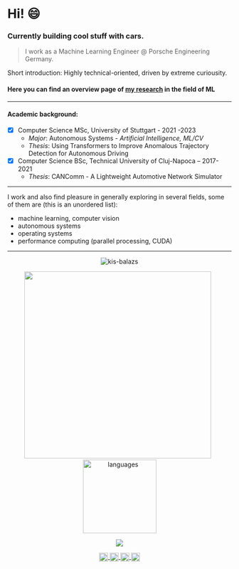 # Hi! :smile:

### Currently building cool stuff with cars.

> I work as a Machine Learning Engineer @ Porsche Engineering Germany.

Short introduction: Highly technical-oriented, driven by extreme curiousity.

#### Here you can find an overview page of [my research](https://kis-balazs.github.io/ml-work/) in the field of ML

---

#### Academic background:
- [x] Computer Science MSc, University of Stuttgart - 2021 -2023
    - *Major*: Autonomous Systems - _Artificial Intelligence, ML/CV_
    - *Thesis*: Using Transformers to Improve Anomalous Trajectory Detection for Autonomous Driving
- [x] Computer Science BSc, Technical University of Cluj-Napoca – 2017-2021
    - *Thesis*: CANComm - A Lightweight Automotive Network Simulator
---

I work and also find pleasure in generally exploring in several fields, some of them are (this is an unordered list):
* machine learning, computer vision
* autonomous systems
* operating systems
* performance computing (parallel processing, CUDA)

---

<p align="center"> <img src="https://komarev.com/ghpvc/?username=kis-balazs&label=Profile%20views&color=0e75b6&style=flat" alt="kis-balazs" /> </p>

<!-- status codes -->
<a align="center">
    <p align="center">
        <img src="https://streak-stats.demolab.com/?user=kis-balazs&theme=tokyonight" width="420"/>&nbsp;&nbsp;<img src="https://github-readme-stats.vercel.app/api/top-langs/?username=kis-balazs&layout=compact&theme=tokyonight" alt="languages" height="165">
    </p>
</a>

<!-- total comps -->
<a align="center">
    <p align="center">
        <img src="https://github-profile-summary-cards.vercel.app/api/cards/profile-details?username=kis-balazs&theme=tokyonight&hide_border=true">
    </p>
</a>

<!-- websites and link -->
<p align="center">

<a href="https://www.linkedin.com/in/kisbal%C3%A1zs35/" target="blank">
<img align="center" src="https://cdn.jsdelivr.net/npm/simple-icons@3.0.1/icons/linkedin.svg" alt="arshiamidos" height="20" width="20" />
</a>
<a href="https://www.reddit.com/user/balazs_kis" target="blank">
<img align="center" src="https://cdn.jsdelivr.net/npm/simple-icons@3.0.1/icons/reddit.svg" alt="arshiamidos" height="20" width="20" />
</a>
<a href="https://github.com/kis-balazs" target="blank">
<img align="center" src="https://cdn.jsdelivr.net/npm/simple-icons@3.0.1/icons/github.svg" alt="arshiamidos" height="20" width="20" />
</a>
<a href="https://gitlab.com/kis-balazs" target="blank">
<img align="center" src="https://cdn.jsdelivr.net/npm/simple-icons@3.0.1/icons/gitlab.svg" alt="arshiamidos" height="20" width="20" />
</a>
</p>


